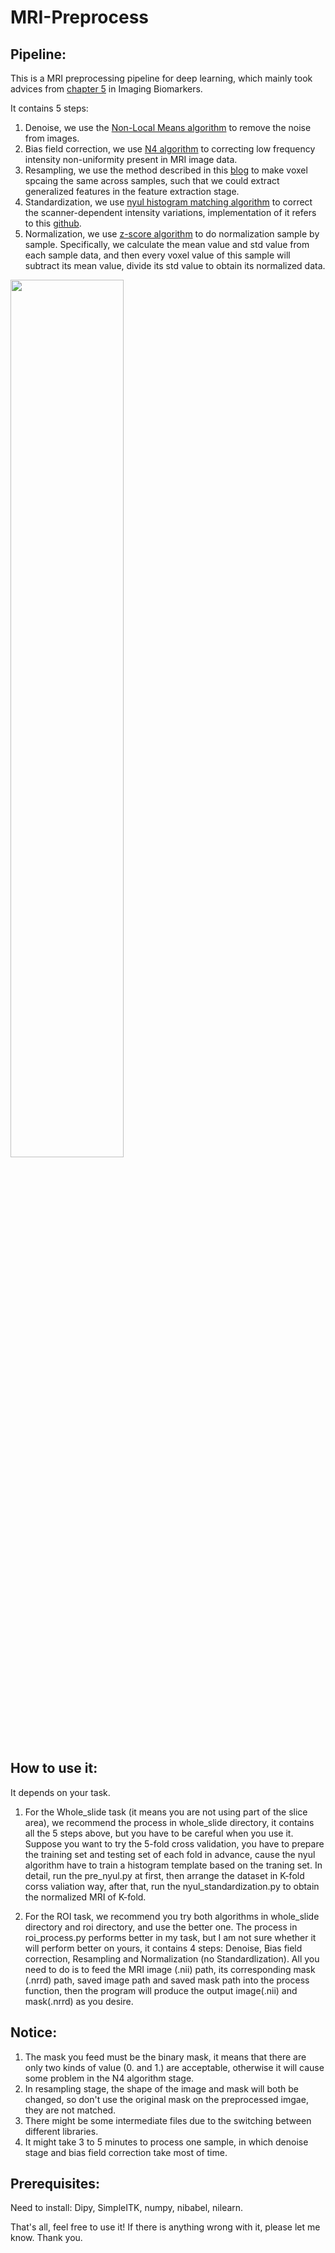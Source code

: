 # MRI-Preprocess

## Pipeline:
This is a MRI preprocessing pipeline for deep learning, which mainly took advices from [chapter 5](https://www.researchgate.net/publication/309640957_MRI_preprocessing) in Imaging Biomarkers.

It contains 5 steps:
1. Denoise, we use the [Non-Local Means algorithm](https://dipy.org/documentation/1.5.0/examples_built/denoise_nlmeans/#example-denoise-nlmeans) to remove the noise from images.
2. Bias field correction, we use [N4 algorithm](https://simpleitk.readthedocs.io/en/master/link_N4BiasFieldCorrection_docs.html) to correcting low frequency intensity non-uniformity present in MRI image data.
3. Resampling, we use the method described in this [blog](https://www.kaggle.com/code/mechaman/resizing-reshaping-and-resampling-nifti-files/notebook) to make voxel spcaing the same across samples, such that we could extract generalized features in the feature extraction stage.
4. Standardization, we use [nyul histogram matching algorithm](https://citeseerx.ist.psu.edu/viewdoc/download?doi=10.1.1.204.102&rep=rep1&type=pdf) to correct the scanner-dependent intensity variations, implementation of it refers to this [github](https://github.com/sergivalverde/MRI_intensity_normalization). 
5. Normalization, we use [z-score algorithm](https://en.wikipedia.org/wiki/Standard_score) to do normalization sample by sample. Specifically, we calculate the mean value and std value from each sample data, and then every voxel value of this sample will subtract its mean value, divide its std value to obtain its normalized data.

<img src="https://user-images.githubusercontent.com/107039598/180920498-d3f6760b-e77a-4e6a-aa89-795a12591d93.png" width="60%" height="60%">



## How to use it: 
It depends on your task.
1. For the Whole_slide task (it means you are not using part of the slice area), we recommend the process in whole_slide directory, it contains all the 5 steps above, but you have to be careful when you use it. Suppose you want to try the 5-fold cross validation, you have to prepare the training set and testing set of each fold in advance, cause the nyul algorithm have to train a histogram template based on the traning set. In detail, run the pre_nyul.py at first, then arrange the dataset in K-fold corss valiation way, after that, run the nyul_standardization.py to obtain the normalized MRI of K-fold.   

1. For the ROI task, we recommend you try both algorithms in whole_slide directory and roi directory, and use the better one. The process in roi_process.py performs better in my task, but I am not sure whether it will perform better on yours, it contains 4 steps: Denoise, Bias field correction, Resampling and Normalization (no Standardlization). All you need to do is to feed the MRI image (.nii) path, its corresponding mask (.nrrd) path, saved image path and saved mask path into the process function, then the program will produce the output image(.nii) and mask(.nrrd) as you desire.

## Notice:
1. The mask you feed must be the binary mask, it means that there are only two kinds of value (0. and 1.) are acceptable, otherwise it will cause some problem in the N4 algorithm stage.
2. In resampling stage, the shape of the image and mask will both be changed, so don't use the original mask on the preprocessed imgae, they are not matched.
3. There might be some intermediate files due to the switching between different libraries.
4. It might take 3 to 5 minutes to process one sample, in which denoise stage and bias field correction take most of time.

## Prerequisites:
Need to install:
Dipy, SimpleITK, numpy, nibabel, nilearn.

That's all, feel free to use it!
If there is anything wrong with it, please let me know.
Thank you.
